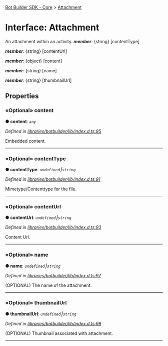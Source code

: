[Bot Builder SDK - Core](../README.md) > [Attachment](../interfaces/botbuilder.attachment.md)



# Interface: Attachment


An attachment within an activity.
*__member__*: {string} [contentType]

*__member__*: {string} [contentUrl]

*__member__*: {object} [content]

*__member__*: {string} [name]

*__member__*: {string} [thumbnailUrl]



## Properties
<a id="content"></a>

### «Optional» content

**●  content**:  *`any`* 

*Defined in [libraries/botbuilder/lib/index.d.ts:95](https://github.com/Microsoft/botbuilder-js/blob/a28edbb/libraries/botbuilder/lib/index.d.ts#L95)*



Embedded content.




___

<a id="contenttype"></a>

### «Optional» contentType

**●  contentType**:  *`undefined`⎮`string`* 

*Defined in [libraries/botbuilder/lib/index.d.ts:91](https://github.com/Microsoft/botbuilder-js/blob/a28edbb/libraries/botbuilder/lib/index.d.ts#L91)*



Mimetype/Contenttype for the file.




___

<a id="contenturl"></a>

### «Optional» contentUrl

**●  contentUrl**:  *`undefined`⎮`string`* 

*Defined in [libraries/botbuilder/lib/index.d.ts:93](https://github.com/Microsoft/botbuilder-js/blob/a28edbb/libraries/botbuilder/lib/index.d.ts#L93)*



Content Url.




___

<a id="name"></a>

### «Optional» name

**●  name**:  *`undefined`⎮`string`* 

*Defined in [libraries/botbuilder/lib/index.d.ts:97](https://github.com/Microsoft/botbuilder-js/blob/a28edbb/libraries/botbuilder/lib/index.d.ts#L97)*



(OPTIONAL) The name of the attachment.




___

<a id="thumbnailurl"></a>

### «Optional» thumbnailUrl

**●  thumbnailUrl**:  *`undefined`⎮`string`* 

*Defined in [libraries/botbuilder/lib/index.d.ts:99](https://github.com/Microsoft/botbuilder-js/blob/a28edbb/libraries/botbuilder/lib/index.d.ts#L99)*



(OPTIONAL) Thumbnail associated with attachment.




___


